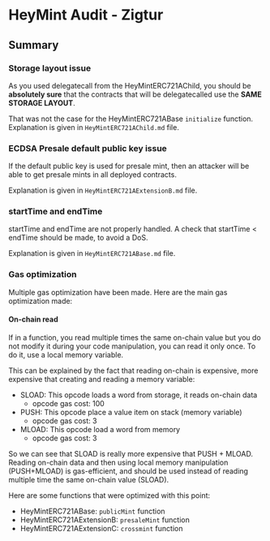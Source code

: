 # HeyMint Audit - Zigtur


## Summary
### Storage layout issue
As you used delegatecall from the HeyMintERC721AChild, you should be **absolutely sure** that the contracts that will be delegatecalled use the **SAME STORAGE LAYOUT**.

That was not the case for the HeyMintERC721ABase `initialize` function. Explanation is given in `HeyMintERC721AChild.md` file.

### ECDSA Presale default public key issue
If the default public key is used for presale mint, then an attacker will be able to get presale mints in all deployed contracts.

Explanation is given in `HeyMintERC721AExtensionB.md` file.


### startTime and endTime
startTime and endTime are not properly handled. A check that startTime < endTime should be made, to avoid a DoS.

Explanation is given in `HeyMintERC721ABase.md` file.

### Gas optimization
Multiple gas optimization have been made. Here are the main gas optimization made:

#### On-chain read
If in a function, you read multiple times the same on-chain value but you do not modify it during your code manipulation, you can read it only once. To do it, use a local memory variable.

This can be explained by the fact that reading on-chain is expensive, more expensive that creating and reading a memory variable: 
- SLOAD: This opcode loads a word from storage, it reads on-chain data
  - opcode gas cost: 100
- PUSH: This opcode place a value item on stack (memory variable)
  - opcode gas cost: 3
- MLOAD: This opcode load a word from memory
  - opcode gas cost: 3

So we can see that SLOAD is really more expensive that PUSH + MLOAD. Reading on-chain data and then using local memory manipulation (PUSH+MLOAD) is gas-efficient, and should be used instead of reading multiple time the same on-chain value (SLOAD).

Here are some functions that were optimized with this point:
- HeyMintERC721ABase: `publicMint` function
- HeyMintERC721AExtensionB: `presaleMint` function
- HeyMintERC721AExtensionC: `crossmint` function
